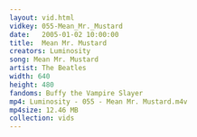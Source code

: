 ```yaml
---
layout: vid.html
vidkey: 055-Mean_Mr._Mustard
date:   2005-01-02 10:00:00
title:  Mean Mr. Mustard
creators: Luminosity
song: Mean Mr. Mustard
artist: The Beatles
width: 640
height: 480
fandoms: Buffy the Vampire Slayer
mp4: Luminosity - 055 - Mean Mr. Mustard.m4v
mp4size: 12.46 MB
collection: vids
---
```


  <div>
  
  </div>
  